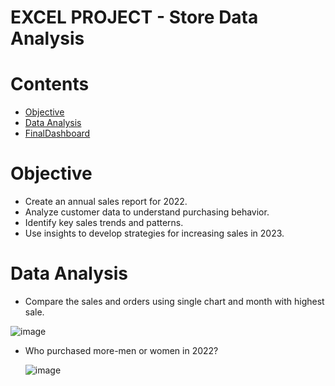<h1>EXCEL PROJECT - Store Data Analysis</h1>

<h1>Contents</h1>
<ul>
  <li><a href="#Objective">Objective</a></li>
  <li><a href="#DataAnalysis">Data Analysis</a></li>
  <li><a href="#FinalDashboard">FinalDashboard</a></li>
</ul>

<h1><a name="Objective">Objective</a></h1>
<p>
  
  - Create an annual sales report for 2022.
  - Analyze customer data to understand purchasing behavior.
  - Identify key sales trends and patterns.
  - Use insights to develop strategies for increasing sales in 2023.
</p>

<h1><a name="DataAnalysis">Data Analysis</a></h1>
<p>

  - Compare the sales and orders using single chart and month with highest sale.
    
![image](https://github.com/singhadarsh9191/Store-Data-Analysis-Excel/assets/135518627/61a23592-8945-4eb7-8c6a-26a6a0687ef4)

- Who purchased more-men or women in 2022?

  ![image](https://github.com/singhadarsh9191/Store-Data-Analysis-Excel/assets/135518627/7decd8e1-8baa-4bb5-af0e-7b9c4a43d918)


  

</p>


